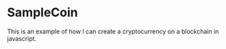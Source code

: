 # SampleCoin
This is an example of how I can create a cryptocurrency on a blockchain in javascript.
